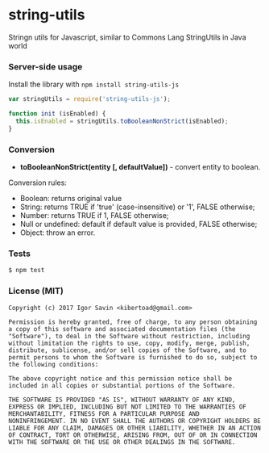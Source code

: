 # string-utils

Stringn utils for Javascript, similar to Commons Lang StringUtils in Java world

### Server-side usage

Install the library with `npm install string-utils-js`

```javascript
var stringUtils = require('string-utils-js');

function init (isEnabled) {
  this.isEnabled = stringUtils.toBooleanNonStrict(isEnabled);
}
```

### Conversion

- **toBooleanNonStrict(entity [, defaultValue])** - convert entity to boolean.

Conversion rules:
* Boolean: returns original value
* String: returns TRUE if 'true' (case-insensitive) or '1', FALSE otherwise;
* Number: returns TRUE if 1, FALSE otherwise;
* Null or undefined: default if default value is provided, FALSE otherwise;
* Object: throw an error.

### Tests

```sh
$ npm test
```

### License (MIT)

```
Copyright (c) 2017 Igor Savin <kibertoad@gmail.com>

Permission is hereby granted, free of charge, to any person obtaining
a copy of this software and associated documentation files (the
"Software"), to deal in the Software without restriction, including
without limitation the rights to use, copy, modify, merge, publish,
distribute, sublicense, and/or sell copies of the Software, and to
permit persons to whom the Software is furnished to do so, subject to
the following conditions:

The above copyright notice and this permission notice shall be
included in all copies or substantial portions of the Software.

THE SOFTWARE IS PROVIDED "AS IS", WITHOUT WARRANTY OF ANY KIND,
EXPRESS OR IMPLIED, INCLUDING BUT NOT LIMITED TO THE WARRANTIES OF
MERCHANTABILITY, FITNESS FOR A PARTICULAR PURPOSE AND
NONINFRINGEMENT. IN NO EVENT SHALL THE AUTHORS OR COPYRIGHT HOLDERS BE
LIABLE FOR ANY CLAIM, DAMAGES OR OTHER LIABILITY, WHETHER IN AN ACTION
OF CONTRACT, TORT OR OTHERWISE, ARISING FROM, OUT OF OR IN CONNECTION
WITH THE SOFTWARE OR THE USE OR OTHER DEALINGS IN THE SOFTWARE.
```
